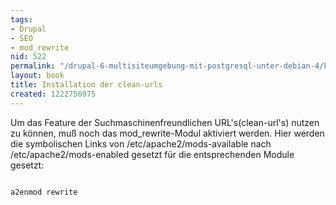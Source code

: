 ```yaml
---
tags:
- Drupal
- SEO
- mod_rewrite
nid: 522
permalink: "/drupal-6-multisiteumgebung-mit-postgresql-unter-debian-4/konfiguration/installation-der-clean-urls.html"
layout: book
title: Installation der clean-urls
created: 1222756975
---
```

<p>Um das Feature der Suchmaschinenfreundlichen URL's(clean-url's) nutzen zu k&#246;nnen, mu&#223; noch das mod_rewrite-Modul aktiviert werden. Hier werden die symbolischen Links von /etc/apache2/mods-available nach /etc/apache2/mods-enabled gesetzt f&#252;r die entsprechenden Module gesetzt:</p>
<code ="bash">
a2enmod rewrite
</code>
